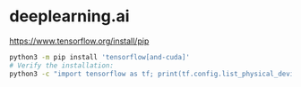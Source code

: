 # deeplearning.ai

https://www.tensorflow.org/install/pip
```sh
python3 -m pip install 'tensorflow[and-cuda]'
# Verify the installation:
python3 -c "import tensorflow as tf; print(tf.config.list_physical_devices('GPU'))"
```

